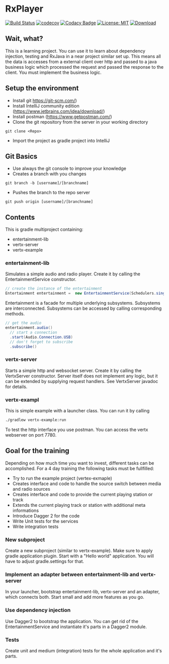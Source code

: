 # RxPlayer
[![Build Status](https://travis-ci.org/yuriykulikov/rxplayer.svg?branch=master)](https://travis-ci.org/yuriykulikov/rxplayer)
[![codecov](https://codecov.io/gh/yuriykulikov/rxplayer/branch/master/graph/badge.svg)](https://codecov.io/gh/yuriykulikov/rxplayer)
[![Codacy Badge](https://api.codacy.com/project/badge/Grade/09e529f2f858484d914bd734f7337bf0)](https://app.codacy.com/app/yuriy.kulikov.87/rxplayer?utm_source=github.com&utm_medium=referral&utm_content=yuriykulikov/rxplayer&utm_campaign=Badge_Grade_Dashboard)
[![License: MIT](https://img.shields.io/badge/License-MIT-yellow.svg)](https://opensource.org/licenses/MIT)
[ ![Download](https://api.bintray.com/packages/yuriykulikov/rxplayer/entertainment-lib/images/download.svg) ](https://bintray.com/yuriykulikov/rxplayer/entertainment-lib/_latestVersion)
## Wait, what?
This is a learning project. You can use it to learn about dependency injection, testing and RxJava
in a near project similar set up. This means all the data is accesses from a external client over http
and passed to a java business logic which processed the request and passed the response to the client.
You must implement the business logic.

## Setup the environment
* Install git https://git-scm.com/)
* Install IntelliJ community edition (https://www.jetbrains.com/idea/download/)
* Install postman (https://www.getpostman.com/)
* Clone the git repository from the server in your working directory
```
git clone <Repo>
```
* Import the project as gradle project into IntelliJ

## Git Basics 

* Use always the git console to improve your knowledge 
* Creates a branch with you changes
```
git branch -b [username]/[branchname]
```
* Pushes the branch to the repo server
```
git push origin [username]/[branchname]
```

## Contents
This is gradle multiproject containing:
* entertainment-lib
* vertx-server
* vertx-example

### entertainment-lib
Simulates a simple audio and radio player. Create it by calling the EntertainmentService constructor.
```java
// create the instance of the entertainment
Entertainment entertainment =  new EntertainmentService(Schedulers.single());
```
Entertainment is a facade for multiple underlying subsystems. Subsystems are interconnected. Subsystems can be accessed
by calling corresponding methods.
```java
// get the audio
entertainment.audio()
  // start a connection
  .start(Audio.Connection.USB)
  // don't forget to subscribe
  .subscribe()
```

### vertx-server
Starts a simple http and websocket server. Create it by calling the VertxServer constructor. Server itself does not
implement any
logic, but it can be extended by supplying request handlers. See VertxServer javadoc for details.

### vertx-exampl
This is simple example with a launcher class. You can run it by calling
```bash
./gradlew vertx-example:run
```
To test the http interface you use postman.
You can access the vertx webserver on port 7780.


## Goal for the training
Depending on how much time you want to invest, different tasks can be accomplished. 
For a 4 day training the following tasks must be fullfilled:
- Try to run the example project (vertex-exmaple)
- Creates interface and code to handle the source switch between media and radio sources
- Creates interface and code to provide the current playing station or track
- Extends the current playing track or station with additional meta informations
- Introduce Dagger 2 for the code
- Write Unit tests for the services
- Write integration tests 

### New subproject
Create a new subproject (similar to vertx-example). Make sure to apply gradle application plugin. Start with a "Hello world"
application.
You will have to adjust gradle.settings for that.

### Implement an adapter between entertainment-lib and vertx-server
In your launcher, bootstrap entertainment-lib, vertx-server and an adapter, which connects both. Start small and add more
features as you go.

### Use dependency injection
Use Dagger2 to bootstrap the application. You can get rid of the EntertainmentService and instantiate it's parts in a
Dagger2 module.

### Tests
Create unit and medium (integration) tests for the whole application and it's parts.